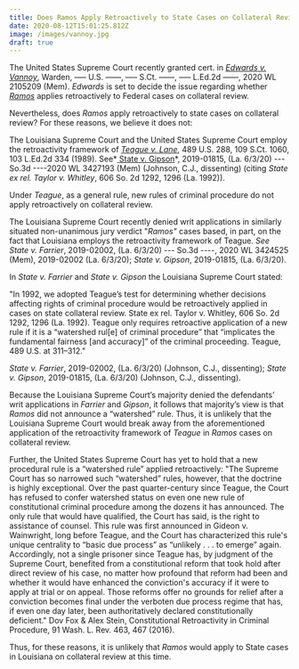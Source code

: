 ```yaml
---
title: Does Ramos Apply Retroactively to State Cases on Collateral Review?
date: 2020-08-12T15:01:25.812Z
image: /images/vannoy.jpg
draft: true
---
```

The United States Supreme Court recently granted cert. in *[Edwards v. Vannoy](https://www.supremecourt.gov/search.aspx?filename=/docket/docketfiles/html/public/19-5807.html)*, Warden, ––– U.S. ––––, ––– S.Ct. ––––, ––– L.Ed.2d ––––, 2020 WL 2105209 (Mem).  *Edwards* is set to decide the issue regarding whether *[Ramos](https://www.supremecourt.gov/opinions/19pdf/18-5924_n6io.pdf)* applies retroactively to Federal cases on collateral review.

Nevertheless, does *Ramos* apply retroactively to state cases on collateral review? For these reasons, we believe it does not:

The Louisiana Supreme Court and the United States Supreme Court employ the retroactivity framework of *[Teague v. Lane](https://supreme.justia.com/cases/federal/us/489/288/)*, 489 U.S. 288, 109 S.Ct. 1060, 103 L.Ed.2d 334 (1989).  See*[ State v. Gipson](https://www.lasc.org/Opinions/2020/19-1815.KH.bjj.grant.pdf)*, 2019-01815, (La. 6/3/20) --- So.3d ----2020 WL 3427193 (Mem) (Johnson, C.J., dissenting) (citing *State ex rel. Taylor v. Whitley*, 606 So. 2d 1292, 1296 (La. 1992)).  

Under *Teague*, as a general rule, new rules of criminal procedure do not apply retroactively on collateral review. 

The Louisiana Supreme Court recently denied writ applications in similarly situated non-unanimous jury verdict "*Ramos"* cases based, in part, on the fact that Louisiana employs the retroactivity framework of Teague.  *See State v. Farrier*, 2019-02002, (La. 6/3/20) --- So.3d ----, 2020 WL 3424525 (Mem), 2019-02002 (La. 6/3/20); *State v. Gipson*, 2019-01815, (La. 6/3/20).

In *State v. Farrier* and *State v. Gipson* the Louisiana Supreme Court stated:


"In 1992, we adopted Teague’s test for determining whether decisions affecting rights of criminal procedure would be retroactively applied in cases on state collateral review. State ex rel. Taylor v. Whitley, 606 So. 2d 1292, 1296 (La. 1992). Teague only requires retroactive application of a new rule if it is a “watershed rul\[e] of criminal procedure” that “implicates the fundamental fairness \[and accuracy]” of the criminal proceeding. Teague, 489 U.S. at 311–312."

*State v. Farrier*, 2019-02002, (La. 6/3/20) (Johnson, C.J., dissenting); *State v. Gipson*, 2019-01815, (La. 6/3/20) (Johnson, C.J., dissenting).  

Because the Louisiana Supreme Court’s majority denied the defendants’ writ applications in *Farrier* and *Gipson*, it follows that majority’s view is that *Ramos* did not announce a “watershed” rule.  Thus, it is unlikely that the Louisiana Supreme Court would break away from the aforementioned application of the retroactivity framework of *Teague* in *Ramos* cases on collateral review. 

Further, the United States Supreme Court has yet to hold that a new procedural rule is a “watershed rule” applied retroactively:
"The Supreme Court has so narrowed such “watershed” rules, however, that the doctrine is highly exceptional. Over the past quarter-century since Teague, the Court has refused to confer watershed status on even one new rule of constitutional criminal procedure among the dozens it has announced. The only rule that would have qualified, the Court has said, is the right to assistance of counsel. This rule was first announced in Gideon v. Wainwright, long before Teague, and the Court has characterized this rule's unique centrality to “basic due process” as “unlikely . . . to emerge” again. Accordingly, not a single prisoner since Teague has, by judgment of the Supreme Court, benefited from a constitutional reform that took hold after direct review of his case, no matter how profound that reform had been and whether it would have enhanced the conviction's accuracy if it were to apply at trial or on appeal. Those reforms offer no grounds for relief after a conviction becomes final under the verboten due process regime that has, if even one day later, been authoritatively declared constitutionally deficient."  Dov Fox & Alex Stein, Constitutional Retroactivity in Criminal Procedure, 91 Wash. L. Rev. 463, 467 (2016).

Thus, for these reasons, it is unlikely that *Ramos* would apply to State cases in Louisiana on collateral review at this time.